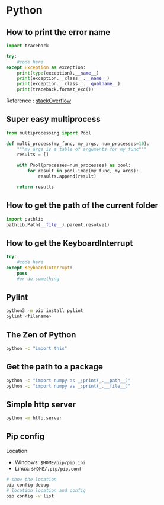 # Python

## How to print the error name

```python
import traceback

try:
    #code here
except Exception as exception:
    print(type(exception).__name__)
    print(exception.__class__.__name__)
    print(exception.__class__.__qualname__)
    print(traceback.format_exc())
```

Reference : [stackOverflow](https://stackoverflow.com/questions/18176602/how-to-get-the-name-of-an-exception-that-was-caught-in-python)

## Super easy multiprocess

```python
from multiprocessing import Pool

def multi_process(my_func, my_args, num_processes=10):
    """my_args is a table of arguments for my_func"""
    results = []

    with Pool(processes=num_processes) as pool:
        for result in pool.imap(my_func, my_args):
            results.append(result)

    return results
```

## How to get the path of the current folder

```python
import pathlib
pathlib.Path(__file__).parent.resolve()
```

## How to get the KeyboardInterrupt

```python
try:
    #code here
except KeyboardInterrupt:
    pass
    #or do something
```

## Pylint

```sh
python3 -m pip install pylint
pylint <filename>
```

## The Zen of Python

```sh
python -c "import this"
```

## Get the path to a package

```sh
python -c "import numpy as _;print(_.__path__)"
python -c "import numpy as _;print(_.__file__)"
```

## Simple http server

```sh
python -m http.server
```

## Pip config

Location:

- Windows: `$HOME/pip/pip.ini`
- Linux: `$HOME/.pip/pip.conf`

```sh
# show the location
pip config debug
# location location and config
pip config -v list
```
